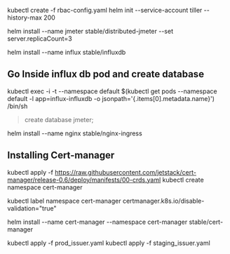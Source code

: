 

kubectl create -f rbac-config.yaml
helm init --service-account tiller --history-max 200

helm install --name jmeter stable/distributed-jmeter --set server.replicaCount=3

helm install --name influx stable/influxdb
## Go Inside influx db pod and create database

kubectl exec -i -t --namespace default $(kubectl get pods --namespace default -l app=influx-influxdb -o jsonpath='{.items[0].metadata.name}') /bin/sh
> create database jmeter;

helm install --name nginx stable/nginx-ingress


## Installing Cert-manager

kubectl apply -f https://raw.githubusercontent.com/jetstack/cert-manager/release-0.6/deploy/manifests/00-crds.yaml
kubectl create namespace cert-manager

kubectl label namespace cert-manager certmanager.k8s.io/disable-validation="true"

helm install --name cert-manager --namespace cert-manager stable/cert-manager

kubectl apply -f prod_issuer.yaml
kubectl apply -f staging_issuer.yaml


